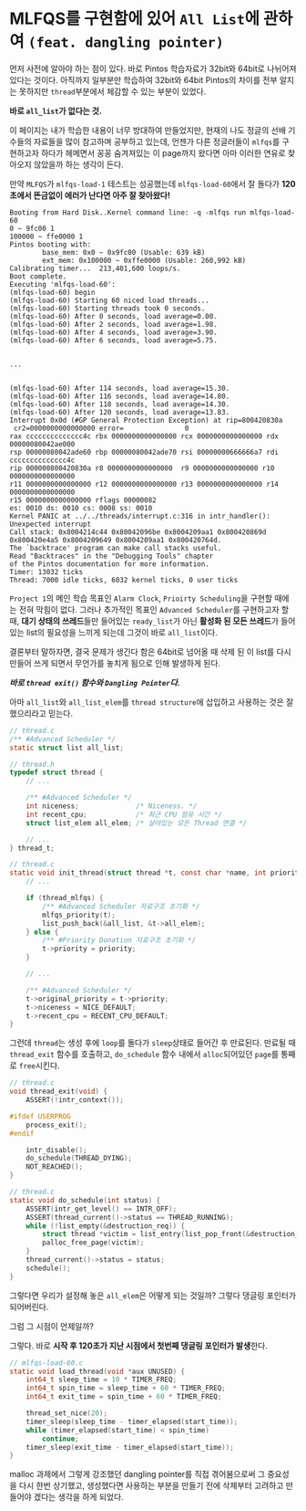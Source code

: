 # MLFQS를 구현함에 있어 `All List`에 관하여 `(feat. dangling pointer)`

먼저 사전에 알아야 하는 점이 있다. 바로 Pintos 학습자료가 32bit와 64bit로 나뉘어져 있다는 것이다. 아직까지 일부분만 학습하여 32bit와 64bit Pintos의 차이를 전부 알지는 못하지만 `thread`부분에서 체감할 수 있는 부분이 있었다.

**바로 `all_list`가 없다는 것.**

이 페이지는 내가 학습한 내용이 너무 방대하여 만들었지만, 현재의 나도 정글의 선배 기수들의 자료들을 많이 참고하며 공부하고 있는데, 언젠가 다른 정글러들이 `mlfqs`를 구현하고자 하다가 헤메면서 꽁꽁 숨겨져있는 이 page까지 왔다면 아마 이러한 연유로 찾아오지 않았을까 하는 생각이 든다.

만약 `MLFQS`가 `mlfqs-load-1` 테스트는 성공했는데 `mlfqs-load-60`에서 잘 돌다가 **120초에서 뜬금없이 에러가 난다면 아주 잘 찾아왔다!**

```
Booting from Hard Disk..Kernel command line: -q -mlfqs run mlfqs-load-60
0 ~ 9fc00 1
100000 ~ ffe0000 1
Pintos booting with: 
        base_mem: 0x0 ~ 0x9fc00 (Usable: 639 kB)
        ext_mem: 0x100000 ~ 0xffe0000 (Usable: 260,992 kB)
Calibrating timer...  213,401,600 loops/s.
Boot complete.
Executing 'mlfqs-load-60':
(mlfqs-load-60) begin
(mlfqs-load-60) Starting 60 niced load threads...
(mlfqs-load-60) Starting threads took 0 seconds.
(mlfqs-load-60) After 0 seconds, load average=0.00.
(mlfqs-load-60) After 2 seconds, load average=1.98.
(mlfqs-load-60) After 4 seconds, load average=3.90.
(mlfqs-load-60) After 6 seconds, load average=5.75.


...


(mlfqs-load-60) After 114 seconds, load average=15.30.
(mlfqs-load-60) After 116 seconds, load average=14.80.
(mlfqs-load-60) After 118 seconds, load average=14.30.
(mlfqs-load-60) After 120 seconds, load average=13.83.
Interrupt 0x0d (#GP General Protection Exception) at rip=800420830a
 cr2=0000000000000000 error=               0
rax cccccccccccccc4c rbx 0000000000000000 rcx 0000000000000000 rdx 00000080042ae000
rsp 00000080042ade60 rbp 00000080042ade70 rsi 00000000666666a7 rdi cccccccccccccc4c
rip 000000800420830a r8 0000000000000000  r9 0000000000000000 r10 0000000000000000
r11 0000000000000000 r12 0000000000000000 r13 0000000000000000 r14 0000000000000000
r15 0000000000000000 rflags 00000082
es: 0010 ds: 0010 cs: 0008 ss: 0010
Kernel PANIC at ../../threads/interrupt.c:316 in intr_handler(): Unexpected interrupt
Call stack: 0x8004214c44 0x80042096be 0x8004209aa1 0x800420869d 0x800420e4a5 0x8004209649 0x8004209aa1 0x800420764d.
The `backtrace' program can make call stacks useful.
Read "Backtraces" in the "Debugging Tools" chapter
of the Pintos documentation for more information.
Timer: 13032 ticks
Thread: 7000 idle ticks, 6032 kernel ticks, 0 user ticks
```


`Project 1`의 메인 학습 목표인 `Alarm Clock`, `Prioirty Scheduling`을 구현할 때에는 전혀 막힘이 없다. 그러나 추가적인 목표인 `Advanced Scheduler`를 구현하고자 할 때, **대기 상태의 쓰레드**들만 들어있는 `ready_list`가 아닌 **활성화 된 모든 쓰레드**가 들어있는 list의 필요성을 느끼게 되는데 그것이 바로 `all_list`이다.

결론부터 말하자면, 결국 문제가 생긴다 함은 64bit로 넘어올 때 삭제 된 이 list를 다시 만들어 쓰게 되면서 무언가를 놓치게 됨으로 인해 발생하게 된다.

***바로 `thread exit()` 함수와 `Dangling Pointer`다.***

아마 `all_list`와 `all_list_elem`를 `thread structure`에 삽입하고 사용하는 것은 잘 했으리라고 믿는다.

```c
// thread.c
/** #Advanced Scheduler */
static struct list all_list;
```
```c
// thread.h
typedef struct thread {
    // ...

    /** #Advanced Scheduler */
    int niceness;              /* Niceness. */
    int recent_cpu;            /* 최근 CPU 점유 시간 */
    struct list_elem all_elem; /* 살아있는 모든 Thread 연결 */

    // ...
} thread_t;
```
```c
// thread.c
static void init_thread(struct thread *t, const char *name, int priority) {
    // ...

    if (thread_mlfqs) {
        /** #Advanced Scheduler 자료구조 초기화 */
        mlfqs_priority(t);
        list_push_back(&all_list, &t->all_elem);
    } else {
        /** #Priority Donation 자료구조 초기화 */
        t->priority = priority;
    }

    // ...

    /** #Advanced Scheduler */
    t->original_priority = t->priority;
    t->niceness = NICE_DEFAULT;
    t->recent_cpu = RECENT_CPU_DEFAULT;
}

```

그런데 `thread`는 생성 후에 `loop`를 돌다가 `sleep`상태로 들어간 후 만료된다. 만료될 때 `thread_exit` 함수를 호출하고, `do_schedule` 함수 내에서 `alloc`되어있던 `page`를 통째로 `free`시킨다.

```c
// thread.c
void thread_exit(void) {
    ASSERT(!intr_context());

#ifdef USERPROG
    process_exit();
#endif

    intr_disable();
    do_schedule(THREAD_DYING);
    NOT_REACHED();
}
```
```c
// thread.c
static void do_schedule(int status) {
    ASSERT(intr_get_level() == INTR_OFF);
    ASSERT(thread_current()->status == THREAD_RUNNING);
    while (!list_empty(&destruction_req)) {
        struct thread *victim = list_entry(list_pop_front(&destruction_req), struct thread, elem);
        palloc_free_page(victim);
    }
    thread_current()->status = status;
    schedule();
}
```
그렇다면 우리가 설정해 놓은 `all_elem`은 어떻게 되는 것일까? 그렇다 댕글링 포인터가 되어버린다.

그럼 그 시점이 언제일까?

그렇다. 바로 **시작 후 120초가 지난 시점에서 첫번째 댕글링 포인터가 발생**한다.

```c
// mlfqs-load-60.c
static void load_thread(void *aux UNUSED) {
    int64_t sleep_time = 10 * TIMER_FREQ;
    int64_t spin_time = sleep_time + 60 * TIMER_FREQ;
    int64_t exit_time = spin_time + 60 * TIMER_FREQ;

    thread_set_nice(20);
    timer_sleep(sleep_time - timer_elapsed(start_time));
    while (timer_elapsed(start_time) < spin_time)
        continue;
    timer_sleep(exit_time - timer_elapsed(start_time));
}
```

malloc 과제에서 그렇게 강조했던 dangling pointer를 직접 겪어봄으로써 그 중요성을 다시 한번 상기했고, 생성했다면 사용하는 부분을 만들기 전에 삭제부터 고려하고 만들어야 겠다는 생각을 하게 되었다.